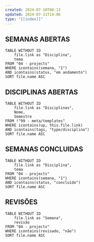 ```yaml
---
created: 2024-07-10T08:13
updated: 2024-07-31T14:06
type: "[[index]]"
---
```

## SEMANAS ABERTAS
```dataview
TABLE WITHOUT ID
	file.link as "Disciplina",
	tema
FROM "04 - projects"
WHERE icontains(semana, "1")
AND icontains(status, "em andamento")
SORT file.name ASC
```

## DISCIPLINAS ABERTAS
```dataview
TABLE WITHOUT ID
	file.link as "Disciplinas",
	Nome,
	Semestre
FROM !"99 - meta/templates"
WHERE icontains(up, this.file.link)
AND icontains(tags, "type/disciplina")
SORT file.name ASC
```

## SEMANAS CONCLUIDAS
```dataview
TABLE WITHOUT ID
	file.link as "Disciplina",
	tema
FROM "04 - projects"
WHERE icontains(semana, "1")
AND icontains(status, "concluído")
SORT file.name ASC
```

## REVISÕES
```dataview
TABLE WITHOUT ID
	file.link as "Semana",
	revisão
FROM "04 - projects"
WHERE icontains(revisado, "não") 
SORT file.name ASC
```
